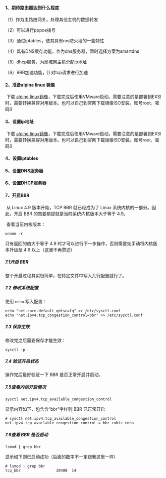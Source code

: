 #### 1、期待路由器达到什么程度

（1）作为主路由网关，处理其他主机的数据转发

（2）可以进行pppoe拨号

（3）通过iptables，使其具有ros防火墙的一些特性

（4）具有DNS缓存功能，作为dns服务器，暂时选择方案为smartdns

（5）dhcp服务，为局域网主机分配ip地址

（6）BBR加速功能，针对tcp请求进行加速

#### 2、准备alpine linux 镜像

​	下载 [alpine linux镜像](https://raw.githubusercontent.com/mypppv/images/master/2021/2021-10/alpine%20linux.zip)，下载完成后使用VMware启动。需要注意的是部署到EXSI时，需要转换兼容对用版本。也可以自己到官网下载镜像ISO安装。账号root，密码0

#### 3、设置ip地址

​	下载 [alpine linux镜像](https://raw.githubusercontent.com/mypppv/images/master/2021/2021-10/alpine%20linux.zip)，下载完成后使用VMware启动。需要注意的是部署到EXSI时，需要转换兼容对用版本。也可以自己到官网下载镜像ISO安装。账号root，密码0

#### 

#### 4、设置iptables

#### 5、设置DNS服务器

#### 6、设置DHCP服务器

#### 7、开启BBR

​	从 Linux 4.9 版本开始，TCP BBR 就已经成为了 Linux 系统内核的一部分。因此，开启 BBR 的首要前提就是当前系统内核版本大于等于 4.9。

​	查看当前内核版本：

```
uname -r
```

只有返回的值大于等于 4.9 时才可以进行下一步操作，否则需要先手动将内核版本升级至 4.9 以上（这里不再赘述）

#####  7.1开启 BBR

整个开启过程其实很简单，在特定文件中写入几行配置就行了。

##### 7.2 修改系统配置

使用 `echo` 写入配置：

```
echo "net.core.default_qdisc=fq" >> /etc/sysctl.conf
echo "net.ipv4.tcp_congestion_control=bbr" >> /etc/sysctl.conf
```

##### 7.3 保存生效

修改完之后需要保存才能生效：

```
sysctl -p
```

##### 7.4 验证开启状态

操作完后最好验证一下 BBR 是否正常开启并启动。

##### 7.5查看内核开启情况

```
sysctl net.ipv4.tcp_available_congestion_control
```

显示内容如下，包含含“bbr”字样则 BBR 已正常开启

```
# sysctl net.ipv4.tcp_available_congestion_control
net.ipv4.tcp_available_congestion_control = bbr cubic reno
```

##### 7.6查看 BBR 是否启动

```
lsmod | grep bbr
```

显示如下则已启动成功（后面的数字不一定跟我这里一样）

```
# lsmod | grep bbr
tcp_bbr                20480  14
```